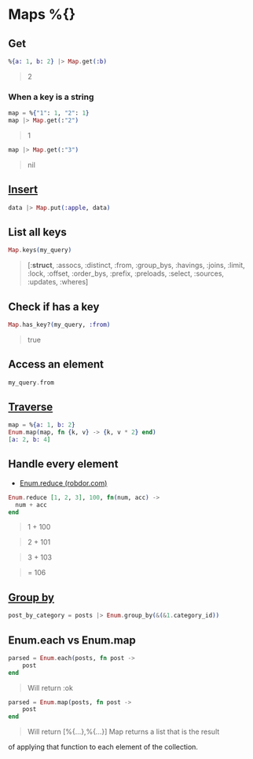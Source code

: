 # Maps %{}

## Get

```ex
%{a: 1, b: 2} |> Map.get(:b)
```
> 2

### When a key is a string

```ex
map = %{"1": 1, "2": 1}
map |> Map.get(:"2")
```
> 1

```ex
map |> Map.get(:"3")
```
> nil

## [Insert](https://hexdocs.pm/elixir/Map.html#put/3)

```ex
data |> Map.put(:apple, data)
```

## List all keys

```ex
Map.keys(my_query)
```
> [:__struct__, :assocs, :distinct, :from, :group_bys, :havings, :joins, :limit,
> :lock, :offset, :order_bys, :prefix, :preloads, :select, :sources, :updates,
> :wheres]

## Check if has a key

```ex
Map.has_key?(my_query, :from)
```
> true

## Access an element

```ex
my_query.from
```

## [Traverse](https://hexdocs.pm/elixir/Enum.html)

```ex
map = %{a: 1, b: 2}
Enum.map(map, fn {k, v} -> {k, v * 2} end)
[a: 2, b: 4]
```

## Handle every element

* [Enum.reduce (robdor.com)](https://robdor.com/2015/01/22/elixir-enum-reduce/)

```ex
Enum.reduce [1, 2, 3], 100, fn(num, acc) ->
  num + acc
end
````
> 1 + 100

> 2 + 101

> 3 + 103

> = 106

## [Group by](https://stackoverflow.com/a/40145358)

```ex
post_by_category = posts |> Enum.group_by(&(&1.category_id))
```

## Enum.each vs Enum.map

```ex
parsed = Enum.each(posts, fn post ->    
    post
end
```
> Will return :ok


```ex
parsed = Enum.map(posts, fn post ->
    post
end
```
> Will return [%{...},%{...}] 
Map returns a list that is the result

of applying that function to each element of the collection.
